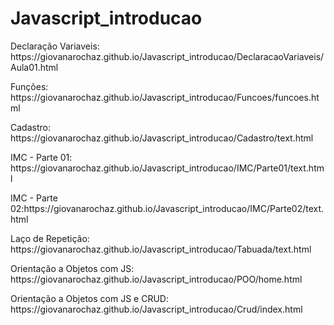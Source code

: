 # Javascript_introducao

<p>Declaração Variaveis: https://giovanarochaz.github.io/Javascript_introducao/DeclaracaoVariaveis/Aula01.html </p>
<p>Funções: https://giovanarochaz.github.io/Javascript_introducao/Funcoes/funcoes.html</p>
<p>Cadastro: https://giovanarochaz.github.io/Javascript_introducao/Cadastro/text.html</p>
<p>IMC - Parte 01: https://giovanarochaz.github.io/Javascript_introducao/IMC/Parte01/text.html</p>
<p>IMC - Parte 02:https://giovanarochaz.github.io/Javascript_introducao/IMC/Parte02/text.html</p>
<p>Laço de Repetição: https://giovanarochaz.github.io/Javascript_introducao/Tabuada/text.html</p>
<p>Orientação a Objetos com JS: https://giovanarochaz.github.io/Javascript_introducao/POO/home.html</p>
<p>Orientação a Objetos com JS e CRUD: https://giovanarochaz.github.io/Javascript_introducao/Crud/index.html</p>
